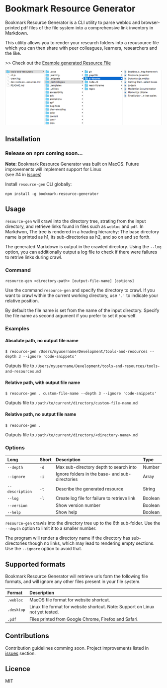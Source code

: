 # Bookmark Resource Generator

Bookmark Resource Generator is a CLI utility to parse webloc and browser-printed pdf files of the file system into a comprehensive link inventory in Markdown.

This utility allows you to render your research folders into a reousource file which you can then share with peer colleagues, learners, researchers and the like.

\>\> Check out the [Example generated Resource File](./output/dev-tools-and-resources.md)

![Directory tree screenshot](./directories.png)

## Installation

### Release on npm coming soon...

**Note:** Bookmark Resource Generator was built on MacOS. Future improvements will implement support for Linux  
(see #4 in [issues](https://github.com/vincentreynaud/bookmark-resource-generator/issues))

Install `resource-gen` CLI globally:

```
npm install -g bookmark-resource-generator
```

## Usage

`resource-gen` will crawl into the directory tree, strating from the input directory, and retrieve links found in files such as `webloc` and `pdf`. In Markdwon, The tree is rendered in a heading hierarchy: The base directory name is printed as h1, its sub-directories as h2, and so on and so forth.

The generated Markdown is output in the crawled directory. Using the `--log` option, you can additionally output a log file to check if there were failures to retrive links during crawl.

### Command

```
resource-gen <directory-path> [output-file-name] [options]
```

Use the command `resource-gen` and specify the directory to crawl. If you want to crawl within the current working directory, use `'.'` to indicate your relative position. 

By default the file name is set from the name of the input directory. Specify the file name as second argument if you prefer to set it yourself.



### Examples

#### Absolute path, no output file name 

```
$ resource-gen /Users/myusername/Development/tools-and-resources --depth 3 --ignore 'code-snippets'
```
Outputs file to `/Users/myusername/Development/tools-and-resources/tools-and-resources.md`

#### Relative path, with output file name

```
$ resource-gen . custom-file-name --depth 3 --ignore 'code-snippets'
```
Outputs file to `/path/to/current/directory/custom-file-name.md`


#### Relative path, no output file name

```
$ resource-gen .
```
Outputs file to `/path/to/current/directory/<directory-name>.md`

### Options

| Long            | Short | Description                                     | Type    |
| :-------------- | :---- | :---------------------------------------------- | :------ |
| `--depth`       | `-d`  | Max sub-directory depth to search into          | Number  |
| `--ignore`      | `-i`  | Ignore folders in the base- and sub-directories | Array   |
| `--description` | `-t`  | Describe the generated resource                 | String  |
| `--log`         | `-l`  | Create log file for failure to retrieve link    | Boolean |
| `--version`     |       | Show version number                             | Boolean |
| `--help`        |       | Show help                                       | Boolean |

`resource-gen` crawls into the directory tree up to the 6th sub-folder. Use the `--depth` option to limit it to a smaller number. 

The program will render a directory name if the directory has sub-directories though no links, which may lead to rendering empty sections. Use the `--ignore` option to avoid that.

## Supported formats

Bookmark Resource Generator will retrieve urls form the following file formats, and will ignore any other files present in your file system.

| Format     | Description                                                                        |
| :--------- | :--------------------------------------------------------------------------------- |
| `.webloc`  | MacOS file format for website shortcut.                                            |
| `.desktop` | Linux file format for website shortcut. Note: Support on Linux not yet tested.     |
| `.pdf`     | Files printed from Google Chrome, Firefox and Safari.                              |


## Contributions

Contribution guidelines comming soon. Project improvements listed in [issues](https://github.com/vincentreynaud/bookmark-resource-generator/issues) section.

## Licence

MIT
